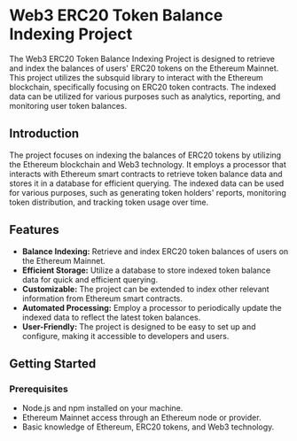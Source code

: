 # Web3 ERC20 Token Balance Indexing Project

The Web3 ERC20 Token Balance Indexing Project is designed to retrieve and index the balances of users' ERC20 tokens on the Ethereum Mainnet. This project utilizes the subsquid library to interact with the Ethereum blockchain, specifically focusing on ERC20 token contracts. The indexed data can be utilized for various purposes such as analytics, reporting, and monitoring user token balances.



## Introduction

The project focuses on indexing the balances of ERC20 tokens by utilizing the Ethereum blockchain and Web3 technology. It employs a processor that interacts with Ethereum smart contracts to retrieve token balance data and stores it in a database for efficient querying. The indexed data can be used for various purposes, such as generating token holders' reports, monitoring token distribution, and tracking token usage over time.

## Features

- **Balance Indexing:** Retrieve and index ERC20 token balances of users on the Ethereum Mainnet.
- **Efficient Storage:** Utilize a database to store indexed token balance data for quick and efficient querying.
- **Customizable:** The project can be extended to index other relevant information from Ethereum smart contracts.
- **Automated Processing:** Employ a processor to periodically update the indexed data to reflect the latest token balances.
- **User-Friendly:** The project is designed to be easy to set up and configure, making it accessible to developers and users.

## Getting Started

### Prerequisites

- Node.js and npm installed on your machine.
- Ethereum Mainnet access through an Ethereum node or provider.
- Basic knowledge of Ethereum, ERC20 tokens, and Web3 technology.


